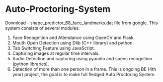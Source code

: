 # Auto-Proctoring-System
Download - shape_predictor_68_face_landmarks.dat file from google.
This system consists of several modules: 
  1) Face Recognition and Attendance using OpenCV and Flask.
  2) Mouth Open Detection using Dlib (C++ library) and python.
  3) Tab Switching Feature using JavaScript.
  4) Capturing images at regular time intervals.
  5) Audio Detection and capturing using pyaudio and speec recognition (python libraries).
  6) Detection of more than one person in a frame.
This is ongoing BE (4th year) project, the goal is to make full fledged Auto Proctoring System.   
